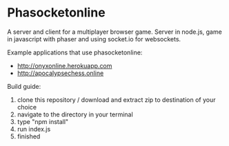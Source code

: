 # Phasocketonline
A server and client for a multiplayer browser game. Server in node.js, game in javascript with phaser and using socket.io for websockets.

Example applications that use phasocketonline:
 - http://onyxonline.herokuapp.com
 - http://apocalypsechess.online

Build guide:

1. clone this repository / download and extract zip to destination of your choice
2. navigate to the directory in your terminal
3. type "npm install"
4. run index.js
5. finished
